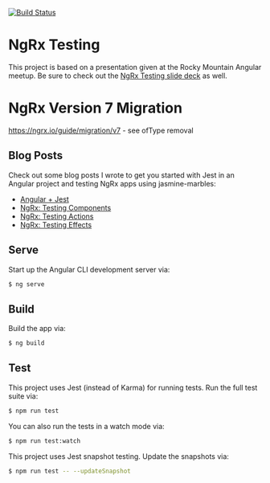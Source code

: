 [![Build Status](https://travis-ci.org/blove/ngrx-testing.svg?branch=master)](https://travis-ci.org/blove/ngrx-testing)

# NgRx Testing

This project is based on a presentation given at the Rocky Mountain Angular meetup.
Be sure to check out the [NgRx Testing slide deck](https://slides.com/blove/ngrx-testing-jasmine-marbles) as well.

# NgRx Version 7 Migration 

https://ngrx.io/guide/migration/v7 - see ofType removal

## Blog Posts

Check out some blog posts I wrote to get you started with Jest in an Angular project and testing NgRx apps using jasmine-marbles:

* [Angular + Jest](https://brianflove.com/2018/05/26/angular-jest-testing/)
* [NgRx: Testing Components](https://brianflove.com/2018/05/27/ngrx-testing-components/)
* [NgRx: Testing Actions](https://brianflove.com/2018/05/28/ngrx-testing-actions/)
* [NgRx: Testing Effects](https://brianflove.com/2018/06/28/ngrx-testing-effects/)

## Serve

Start up the Angular CLI development server via:

```bash
$ ng serve
```

## Build

Build the app via:

```bash
$ ng build
```

## Test

This project uses Jest (instead of Karma) for running tests.
Run the full test suite via:

```bash
$ npm run test
```

You can also run the tests in a watch mode via:

```bash
$ npm run test:watch
```

This project uses Jest snapshot testing.
Update the snapshots via:

```bash
$ npm run test -- --updateSnapshot
```

